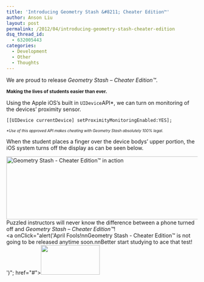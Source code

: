 ```yaml
---
title: 'Introducing Geometry Stash &#8211; Cheater Edition™'
author: Anson Liu
layout: post
permalink: /2012/04/introducing-geometry-stash-cheater-edition
dsq_thread_id:
  - 632005443
categories:
  - Development
  - Other
  - Thoughts
---
```

We are proud to release *Geometry Stash &#8211; Cheater Edition™*.

<div style="font-size: 12px;">
  <strong>Making the lives of students easier than ever.</strong>
</div>

Using the Apple iOS&#8217;s built in `UIDevice`API*, we can turn on monitoring of the devices&#8217; proximity sensor.

`[[UIDevice currentDevice] setProximityMonitoringEnabled:YES];`

<div style="font-size: 10px;">
  <em>*Use of this approved API makes cheating with Geometry Stash absolutely 100% legal. </em>
</div>

When the student places a finger over the device bodys&#8217; upper portion, the iOS system turns off the display as can be seen below.

[<img class="aligncenter size-full wp-image-1530" title="Geometry Stash - Cheater Edition™ in action" src="https://ansonliu.com/wp-content/uploads/2012/03/cheater-edition-in-action.png" alt="Geometry Stash - Cheater Edition™ in action" width="525" height="166" />][1]  
Puzzled instructors will never know the difference between a phone turned off and *Geometry Stash &#8211; Cheater Edition™*!  
<a onClick="alert('April Fools!nnGeometry Stash - Cheater Edition™ is not going to be released anytime soon.nnBetter start studying to ace that test! ')"; href="#"><img class="wp-image-1560 aligncenter" title="Get it now" src="https://ansonliu.com/wp-content/uploads/2012/04/App_Store_Badge_EN_0609.png" alt="" width="155" height="78" /></a>

 [1]: https://ansonliu.com/wp-content/uploads/2012/03/cheater-edition-in-action.png